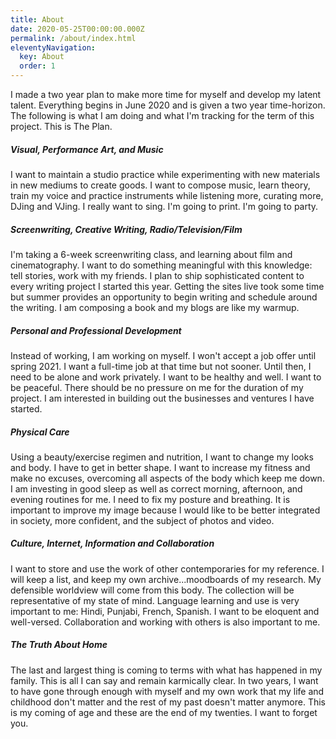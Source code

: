 ```yaml
---
title: About
date: 2020-05-25T00:00:00.000Z
permalink: /about/index.html
eleventyNavigation:
  key: About
  order: 1
---
```


I made a two year plan to make more time for myself and develop my latent talent. Everything begins in June 2020 and is given a two year time-horizon. The following is what I am doing and what I'm tracking for the term of this project. This is The Plan.

##### Visual, Performance Art, and Music

I want to maintain a studio practice while experimenting with new materials in new mediums to create goods. I want to compose music, learn theory, train my voice and practice instruments while listening more, curating more, DJing and VJing. I really want to sing. I'm going to print. I'm going to party.

##### Screenwriting, Creative Writing, Radio/Television/Film

I'm taking a 6-week screenwriting class, and learning about film and cinematography. I want to do something meaningful with this knowledge: tell stories, work with my friends. I plan to ship sophisticated content to every writing project I started this year. Getting the sites live took some time but summer provides an opportunity to begin writing and schedule around the writing. I am composing a book and my blogs are like my warmup.

##### Personal and Professional Development

Instead of working, I am working on myself. I won't accept a job offer until spring 2021. I want a full-time job at that time but not sooner. Until then, I need to be alone and work privately. I want to be healthy and well. I want to be peaceful. There should be no pressure on me for the duration of my project. I am interested in building out the businesses and ventures I have started.

##### Physical Care

Using a beauty/exercise regimen and nutrition, I want to change my looks and body. I have to get in better shape. I want to increase my fitness and make no excuses, overcoming all aspects of the body which keep me down. I am investing in good sleep as well as correct morning, afternoon, and evening routines for me. I need to fix my posture and breathing. It is important to improve my image because I would like to be better integrated in society, more confident, and the subject of photos and video.

##### Culture, Internet, Information and Collaboration

I want to store and use the work of other contemporaries for my reference. I will keep a list, and keep my own archive...moodboards of my research. My defensible worldview will come from this body. The collection will be representative of my state of mind. Language learning and use is very important to me: Hindi, Punjabi, French, Spanish. I want to be eloquent and well-versed. Collaboration and working with others is also important to me.

##### The Truth About Home

The last and largest thing is coming to terms with what has happened in my family. This is all I can say and remain karmically clear. In two years, I want to have gone through enough with myself and my own work that my life and childhood don't matter and the rest of my past doesn't matter anymore. This is my coming of age and these are the end of my twenties. I want to forget you.
